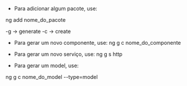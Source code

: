 * Para adicionar algum pacote, use:

ng add nome_do_pacote


-g -> generate
-c -> create

* Para gerar um novo componente, use:
ng g c nome_do_componente

* Para gerar um novo serviço, use:
ng g s http

* Para gerar um model, use:

ng g c nome_do_model --type=model